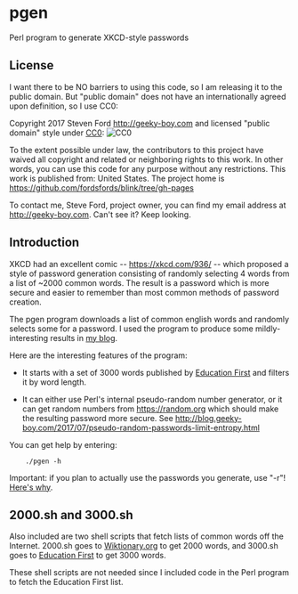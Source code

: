 # pgen
Perl program to generate XKCD-style passwords

## License

I want there to be NO barriers to using this code, so I am releasing it to the public domain.  But "public domain" does not have an internationally agreed upon definition, so I use CC0:

Copyright 2017 Steven Ford http://geeky-boy.com and licensed
"public domain" style under
[CC0](http://creativecommons.org/publicdomain/zero/1.0/): 
![CC0](https://licensebuttons.net/p/zero/1.0/88x31.png "CC0")

To the extent possible under law, the contributors to this project have
waived all copyright and related or neighboring rights to this work.
In other words, you can use this code for any purpose without any
restrictions.  This work is published from: United States.  The project home
is https://github.com/fordsfords/blink/tree/gh-pages

To contact me, Steve Ford, project owner, you can find my email address
at http://geeky-boy.com.  Can't see it?  Keep looking.

## Introduction

XKCD had an excellent comic -- https://xkcd.com/936/ -- which proposed a style of password generation consisting of randomly selecting 4 words from a list of ~2000 common words.  The result is a password which is more secure and easier to remember than most common methods of password creation.

The pgen program downloads a list of common english words and randomly selects some for a password.  I used the program to produce some mildly-interesting results in [my blog](http://blog.geeky-boy.com/2017/07/i-got-to-thinking-about-passwords-again.html).

Here are the interesting features of the program:

* It starts with a set of 3000 words published by [Education First](http://www.ef.edu/english-resources/english-vocabulary/top-3000-words/) and filters it by word length.

* It can either use Perl's internal pseudo-random number generator, or it can get random numbers from https://random.org which should make the resulting password more secure.  See http://blog.geeky-boy.com/2017/07/pseudo-random-passwords-limit-entropy.html

You can get help by entering:

        ./pgen -h

Important: if you plan to actually use the passwords you generate, use "-r"!  [Here's why](http://blog.geeky-boy.com/2017/07/pseudo-random-passwords-limit-entropy.html).

## 2000.sh and 3000.sh

Also included are two shell scripts that fetch lists of common words off the Internet.  2000.sh goes to [Wiktionary.org](https://en.wiktionary.org/wiki/Wiktionary:Frequency_lists/Contemporary_fiction) to get 2000 words, and 3000.sh goes to [Education First](http://www.ef.edu/english-resources/english-vocabulary/top-3000-words/) to get 3000 words.

These shell scripts are not needed since I included code in the Perl program to fetch the Education First list.
